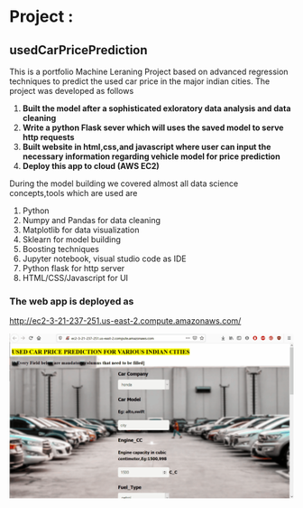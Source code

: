 # Project :
## usedCarPricePrediction

This is a portfolio Machine Leraning Project based on advanced regression techniques to predict the used car price in the major indian cities.
The project was developed as follows

1. **Built the model after a sophisticated exloratory data analysis and data cleaning**
2. **Write a python Flask sever which will uses the saved model to serve http requests**
3. **Built website in html,css,and javascript where user can input the necessary information regarding vehicle model for price prediction**
4. **Deploy this app to cloud (AWS EC2)**

During the model building we covered almost all data science concepts,tools which are used are
   1. Python
   2. Numpy and Pandas for data cleaning
   3. Matplotlib for data visualization
   4. Sklearn for model building
   5. Boosting techniques
   6. Jupyter notebook, visual studio code as IDE
   7. Python flask for http server
   8. HTML/CSS/Javascript for UI

### The web app is deployed as

http://ec2-3-21-237-251.us-east-2.compute.amazonaws.com/

![](app.gif)




